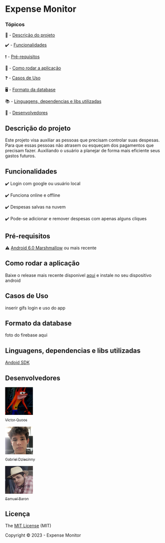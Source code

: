 
<h1>Expense Monitor</h1> 

### Tópicos 

📓 - [Descrição do projeto](#descrição-do-projeto)

✔️ - [Funcionalidades](#funcionalidades)

❗ - [Pré-requisitos](#pré-requisitos)

🏃 - [Como rodar a aplicação](#como-rodar-a-aplicação)

❓ - [Casos de Uso](#casos-de-uso)

🖥️ - [Formato da database](#formato-da-database)

📚 - [Linguagens, dependencias e libs utilizadas](#Linguagens,-dependencias-e-libs-utilizadas)

🧍 - [Desenvolvedores](#Desenvolvedores)

## Descrição do projeto 

 Este projeto visa auxiliar as pessoas que precisam controlar suas despesas. Para que essas pessoas não atrasem ou esqueçam dos pagamentos que precisam fazer. Auxiliando o usuário a planejar de forma mais eficiente seus gastos futuros.

## Funcionalidades

✔️ Login com google ou usuário local  

✔️ Funciona online e offline

✔️ Despesas salvas na nuvem

✔️ Pode-se adicionar e remover despesas com apenas alguns cliques

## Pré-requisitos

⚠️ [Android 6.0 Marshmallow](https://www.android.com/intl/pt-BR_br/versions/marshmallow-6-0/) ou mais recente

## Como rodar a aplicação

Baixe o release mais recente dísponivel [aqui](https://github.com/victorquoos/expense-monitor/releases) e instale no seu dispositivo android

## Casos de Uso

inserir gifs login e uso do app

## Formato da database

foto do firebase aqui

## Linguagens, dependencias e libs utilizadas

[Andoid SDK](https://developer.android.com/studio)

## Desenvolvedores

[<img src="./images/koos.jpeg" width=90 height=90><br><sub>Victor Quoos</sub>](https://github.com/Diana-ops)


[<img src="./images/biel.jpeg" width=90 height=90><br><sub>Gabriel Dziecinny</sub>](https://github.com/Diana-ops) 


[<img src="./images/sasa.jpeg" width=90 height=90><br><sub>Samuel Baron</sub>](https://github.com/Diana-ops)


## Licença 


The [MIT License]() (MIT)

Copyright :copyright: 2023 - Expense Monitor

